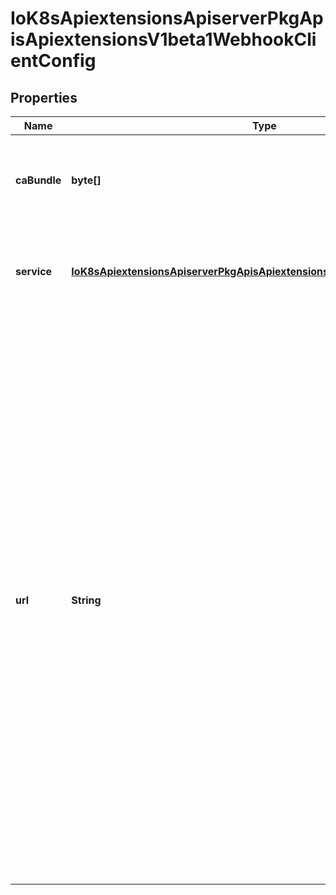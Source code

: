 
# IoK8sApiextensionsApiserverPkgApisApiextensionsV1beta1WebhookClientConfig

## Properties
Name | Type | Description | Notes
------------ | ------------- | ------------- | -------------
**caBundle** | **byte[]** | caBundle is a PEM encoded CA bundle which will be used to validate the webhook&#39;s server certificate. If unspecified, system trust roots on the apiserver are used. |  [optional]
**service** | [**IoK8sApiextensionsApiserverPkgApisApiextensionsV1beta1ServiceReference**](IoK8sApiextensionsApiserverPkgApisApiextensionsV1beta1ServiceReference.md) | service is a reference to the service for this webhook. Either service or url must be specified.  If the webhook is running within the cluster, then you should use &#x60;service&#x60;. |  [optional]
**url** | **String** | url gives the location of the webhook, in standard URL form (&#x60;scheme://host:port/path&#x60;). Exactly one of &#x60;url&#x60; or &#x60;service&#x60; must be specified.  The &#x60;host&#x60; should not refer to a service running in the cluster; use the &#x60;service&#x60; field instead. The host might be resolved via external DNS in some apiservers (e.g., &#x60;kube-apiserver&#x60; cannot resolve in-cluster DNS as that would be a layering violation). &#x60;host&#x60; may also be an IP address.  Please note that using &#x60;localhost&#x60; or &#x60;127.0.0.1&#x60; as a &#x60;host&#x60; is risky unless you take great care to run this webhook on all hosts which run an apiserver which might need to make calls to this webhook. Such installs are likely to be non-portable, i.e., not easy to turn up in a new cluster.  The scheme must be \&quot;https\&quot;; the URL must begin with \&quot;https://\&quot;.  A path is optional, and if present may be any string permissible in a URL. You may use the path to pass an arbitrary string to the webhook, for example, a cluster identifier.  Attempting to use a user or basic auth e.g. \&quot;user:password@\&quot; is not allowed. Fragments (\&quot;#...\&quot;) and query parameters (\&quot;?...\&quot;) are not allowed, either. |  [optional]



